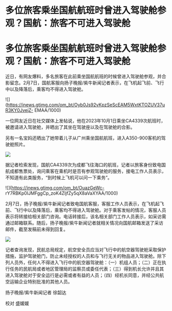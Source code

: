 # 多位旅客乘坐国航航班时曾进入驾驶舱参观？国航：旅客不可进入驾驶舱

# 多位旅客乘坐国航航班时曾进入驾驶舱参观？国航：旅客不可进入驾驶舱

近日，有网友爆料，多名旅客在此前乘坐国航航班的时候曾进入驾驶舱参观，并合影留念。2月7日，国航客服向扬子晚报/紫牛新闻记者表示，在飞机起飞前、飞行中以及降落后，乘客均不得进入驾驶舱。

![](https://inews.gtimg.com/om_bt/Oyb0Js92vKpzSeScEAM5WxtKTOZUV37uR3KY0JvejZ-
EMAA/1000)

一位网友近日在社交媒体上发帖说，他在2023年10月1日乘坐CA4339次航班时，被邀请进入驾驶舱，并晒出了其坐在驾驶座以及在驾驶舱的合影。

另有一名宝妈还晒出了她带着儿子从广州乘坐国航航班，进入A350-900客机的驾驶舱照片。

![](https://inews.gtimg.com/om_bt/O6zeOFgPyDPs8dwB0lbGIMmNYmJU6Q1QDHB_uNJfQ73-QAA/1000)

据记者检索发现，国航CA4339次为成都飞往海口的航班，记者以旅客身份致电国航成都售票处，询问乘客在乘机时是否有参观驾驶舱的服务，接电工作人员表示，不知道有此类服务，“到时候上飞机可以问一下乘务”。

![](https://inews.gtimg.com/om_bt/OuazGeWc-
rY7RBKp0IJMFggCp_zoK4ZljfZy5qX8aVaXYAA/1000)

2月7日，扬子晚报/紫牛新闻记者致电国航客服，客服工作人员表示，在飞机起飞前、飞行中以及降落后，乘客均不得进入驾驶舱。对于乘客发帖的情况，客服人员表示将转接给相关部门咨询。电话转接后，该名相关部门工作人员表示，如采访需通过邮箱联系。随后，扬子晚报/紫牛新闻记者就相关情况向国航邮箱发送了采访邮件，截至发稿前未得到回复。

![](https://inews.gtimg.com/om_bt/OCr_dT5JOq8pZWuwMyeoyrf2awJYgffNK7gsw2NUmKNQ4AA/1000)

记者查询发现，民航总局规定，航空安全员应当对飞行中的航空器驾驶舱采取保护措施，监护驾驶舱门，防止未经授权的人员和与飞行无关的物品进入驾驶舱。除下列人员外，任何人不得进入飞行中的航空器驾驶舱：（一）机组人员；（二）正在执行任务的民航局或者地区管理局的监察员或委任代表；（三）得到机长允许并且其进入驾驶舱对于安全运行是必需或者有益的人员；（四）经机长同意，并经公共航空运输企业特别批准的其他人员。

扬子晚报/紫牛新闻记者 徐韶达

校对 盛媛媛

